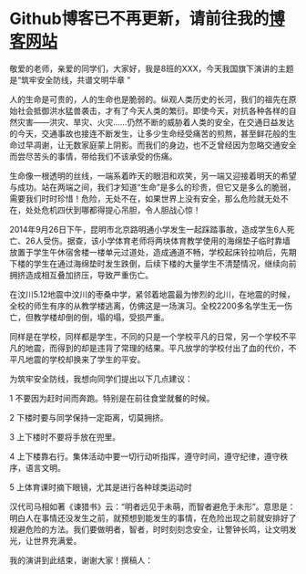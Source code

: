 # Github博客已不再更新，请前往我的[博客网站](https://blog.yungeeker.com)

敬爱的老师，亲爱的同学们，大家好，我是8班的XXX，今天我国旗下演讲的主题是“筑牢安全防线，共谱文明华章
”

人的生命是可贵的，人的生命也是脆弱的。纵观人类历史的长河，我们的祖先在原始社会抵御洪水猛兽袭击，才有了今天人类的繁衍。即使今天，对抗各种各样的自然灾害——洪灾、旱灾、火灾……仍然不断的威胁着人类的安全，在交通日益发达的今天，交通事故也接连不断发生，让多少生命经受痛苦的煎熬，甚至鲜花般的生命过早凋谢，让无数家庭蒙上阴影。而我们的身边，也不乏曾经因为忽略交通安全而尝尽苦头的事情，带给我们不该承受的伤痛。

生命像一根透明的丝线，一端系着昨天的眼泪和欢笑，另一端又迎接着明天的希望与成功。站在两端之间，我们才知道“生命”是多么的珍贵，但它又是多么的脆弱，需要我们时时珍惜！危险，无处不在，如果世界上没有安全，那么危险就无处不在，处处危机四伏到哪都得提心吊胆，令人胆战心惊！

2014年9月26日下午，昆明市北京路明通小学发生一起踩踏事故，造成学生6人死亡、26人受伤。据查，该小学体育老师将两块体育教学使用的海绵垫子临时靠墙放置于学生午休宿舍楼一楼单元过道处，造成通道不畅，学校起床铃拉响后，先期下楼的学生在通过海绵垫时发生跌倒，后续下楼的大量学生不清楚情况，继续向前拥挤造成相互叠加挤压，导致严重伤亡。

在汶川5.12地震中汶川的枣桑中学，紧邻着地震最为惨烈的北川，在地震的时候，全校的师生有序的从教学楼逃离，仿佛这是一场演习。全校2200多名学生无一伤亡，但教学楼却倒的倒，塌的塌，受损严重。

同样是在学校，同样都是学生，不同的只是一个学校平凡的日常，另一个学校不平凡的地震，而得到的却是违背了常理的结果。平凡放学的学校付出了血的代价，不平凡地震的学校却换来了学生的平安。

为筑牢安全防线，我想向同学们提出以下几点建议：

1 不要因为赶时间而奔跑。特别是在前往食堂就餐的时候。

2 下楼时要与同学保持一定距离，切莫拥挤。

3 上下楼时不要将手放在兜里。

4 上下楼靠右行。集体活动中要一切行动听指挥，遵守时间，遵守纪律，遵守秩序，语言文明。

5 上体育课时摘下眼镜，尤其是进行各种球类运动时

汉代司马相如著《谏猎书》云：“明者远见于未萌，而智者避危于未形”。意思是：明白人在事情还没发生之前，就预想到能发生的事情，在危险出现之前就安排好了规避危险的方法。我们要做明者，智者，时时刻刻念安全，让警钟长鸣，让文明发光，让世界充满爱。

我的演讲到此结束，谢谢大家！撰稿人：